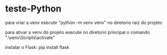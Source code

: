 # teste-Python

para vriar a venv execute "python -m venv venv" no diretorio raiz do projeto

para ativar a venv do projeto execute no diretorio principal o comando ".\venv\Scripts\activate"

instalar o Flask: pip install flask
